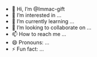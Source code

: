 - 👋 Hi, I’m @Immac-gift
- 👀 I’m interested in ...
- 🌱 I’m currently learning ...
- 💞️ I’m looking to collaborate on ...
- 📫 How to reach me ...
- 😄 Pronouns: ...
- ⚡ Fun fact: ...

<!---
Immac-gift/Immac-gift is a ✨ special ✨ repository because its `README.md` (this file) appears on your GitHub profile.
You can click the Preview link to take a look at your changes.
--->
